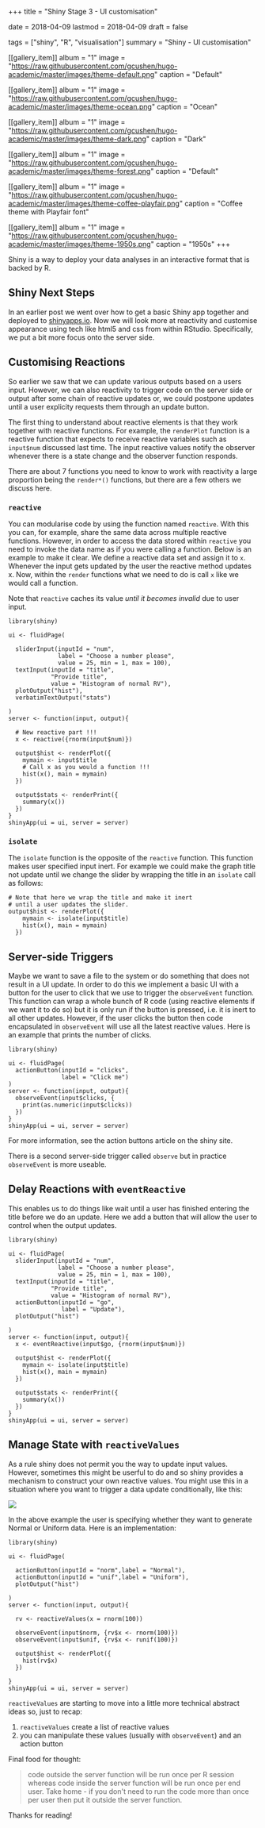 +++
title = "Shiny Stage 3 - UI customisation"

date = 2018-04-09
lastmod = 2018-04-09
draft = false


tags = ["shiny", "R", "visualisation"]
summary = "Shiny - UI customisation"


[[gallery_item]]
album = "1"
image = "https://raw.githubusercontent.com/gcushen/hugo-academic/master/images/theme-default.png"
caption = "Default"

[[gallery_item]]
album = "1"
image = "https://raw.githubusercontent.com/gcushen/hugo-academic/master/images/theme-ocean.png"
caption = "Ocean"

[[gallery_item]]
album = "1"
image = "https://raw.githubusercontent.com/gcushen/hugo-academic/master/images/theme-dark.png"
caption = "Dark"

[[gallery_item]]
album = "1"
image = "https://raw.githubusercontent.com/gcushen/hugo-academic/master/images/theme-forest.png"
caption = "Default"

[[gallery_item]]
album = "1"
image = "https://raw.githubusercontent.com/gcushen/hugo-academic/master/images/theme-coffee-playfair.png"
caption = "Coffee theme with Playfair font"

[[gallery_item]]
album = "1"
image = "https://raw.githubusercontent.com/gcushen/hugo-academic/master/images/theme-1950s.png"
caption = "1950s"
+++



Shiny is a way to deploy your data analyses in an interactive format that is backed by R.

## Shiny Next Steps

In an earlier post we went over how to get a basic Shiny app together and deployed to [shinyapps.io](http://www.shinyapps.io/). Now we will look more at reactivity and customise appearance using tech like html5 and css from within RStudio. Specifically, we put a bit more focus onto the server side.

## Customising Reactions

So earlier we saw that we can update various outputs based on a users input. However, we can also reactivity to trigger code on the server side or output after some chain of reactive updates or, we could postpone updates until a user explicity requests them through an update button.

The first thing to understand about reactive elements is that they work together with reactive functions. For example, the `renderPlot` function is a reactive function that expects to receive reactive variables such as `input$num` discussed last time. The input reactive values notify the observer whenever there is a state change and the observer function responds.

There are about 7 functions you need to know to work with reactivity a large proportion being the `render*()` functions, but there are a few others we discuss here.


### `reactive`

You can modularise code by using the function named `reactive`. With this you can, for example, share the same data across multiple reactive functions. However, in order to access the data stored within `reactive`  you need to invoke the data name as if you were calling a function. Below is an example to make it clear. We define a reactive data set and assign it to `x`. Whenever the input gets updated by the user the reactive method updates x. Now, within the `render` functions what we need to do is call `x` like we would call a function. 

Note that `reactive` caches its value *until it becomes invalid* due to user input.

```
library(shiny)

ui <- fluidPage(
  
  sliderInput(inputId = "num",
              label = "Choose a number please",
              value = 25, min = 1, max = 100),
  textInput(inputId = "title",
            "Provide title",
            value = "Histogram of normal RV"),
  plotOutput("hist"),
  verbatimTextOutput("stats")
  
)
server <- function(input, output){
  
  # New reactive part !!!
  x <- reactive({rnorm(input$num)})
  
  output$hist <- renderPlot({
    mymain <- input$title
    # Call x as you would a function !!!
    hist(x(), main = mymain)
  })
  
  output$stats <- renderPrint({
    summary(x())
  })
}
shinyApp(ui = ui, server = server)
```

### `isolate`

The `isolate` function is the opposite of the `reactive` function. This function makes user specified input inert. For example we could make the graph title not update until we change the slider by wrapping the title in an `isolate` call as follows:

```
# Note that here we wrap the title and make it inert
# until a user updates the slider.
output$hist <- renderPlot({
    mymain <- isolate(input$title)
    hist(x(), main = mymain)
  })
```

## Server-side Triggers

Maybe we want to save a file to the system or do something that does not result in a UI update. In order to do this we implement a basic UI with a button for the user to click that we use to trigger the `observeEvent` function. This function can wrap a whole bunch of R code (using reactive elements if we want it to do so) but it is only run if the button is pressed, i.e. it is inert to all other updates. However, if the user clicks the button then code encapsulated in `observeEvent` will use all the latest reactive values. Here is an example that prints the number of clicks.

```
library(shiny)

ui <- fluidPage(
  actionButton(inputId = "clicks",
               label = "Click me")
)
server <- function(input, output){
  observeEvent(input$clicks, {
    print(as.numeric(input$clicks))
  }) 
}
shinyApp(ui = ui, server = server)
```

For more information, see the action buttons article on the shiny site.

There is a second server-side trigger called `observe` but in practice `observeEvent` is more useable.


## Delay Reactions with `eventReactive`

This enables us to do things like wait until a user has finished entering the title before we do an update. Here we add a button that will allow the user to control when the output updates.

```
library(shiny)

ui <- fluidPage( 
  sliderInput(inputId = "num",
              label = "Choose a number please",
              value = 25, min = 1, max = 100),
  textInput(inputId = "title",
            "Provide title",
            value = "Histogram of normal RV"),
  actionButton(inputId = "go",
               label = "Update"),
  plotOutput("hist")
  
)
server <- function(input, output){  
  x <- eventReactive(input$go, {rnorm(input$num)})
  
  output$hist <- renderPlot({
    mymain <- isolate(input$title)
    hist(x(), main = mymain)
  })
  
  output$stats <- renderPrint({
    summary(x())
  })
}
shinyApp(ui = ui, server = server)
```

## Manage State with `reactiveValues`

As a rule shiny does not permit you the way to update input values. However, sometimes this might be userful to do and so shiny provides a mechanism to construct your own reactive values. You might use this in a situation where you want to trigger a data update conditionally, like this:

![](/media/shiny102-usingreactiveVal.JPG) 

In the above example the user is specifying whether they want to generate Normal or Uniform data. Here is an implementation:

```
library(shiny)

ui <- fluidPage(
  
  actionButton(inputId = "norm",label = "Normal"),
  actionButton(inputId = "unif",label = "Uniform"),
  plotOutput("hist")
  
)
server <- function(input, output){
  
  rv <- reactiveValues(x = rnorm(100))
  
  observeEvent(input$norm, {rv$x <- rnorm(100)})
  observeEvent(input$unif, {rv$x <- runif(100)})
  
  output$hist <- renderPlot({
    hist(rv$x)
  })
  
}
shinyApp(ui = ui, server = server)
```

`reactiveValues` are starting to move into a little more technical abstract ideas so, just to recap:

1. `reactiveValues` create a list of reactive values
1. you can manipulate these values (usually with `observeEvent`) and an action button

Final food for thought:

> code outside the server function will be run once per R session whereas code inside the server function will be run once per end user. Take home - if you don't need to run the code more than once per user then put it outside the server function.
 
Thanks for reading!







